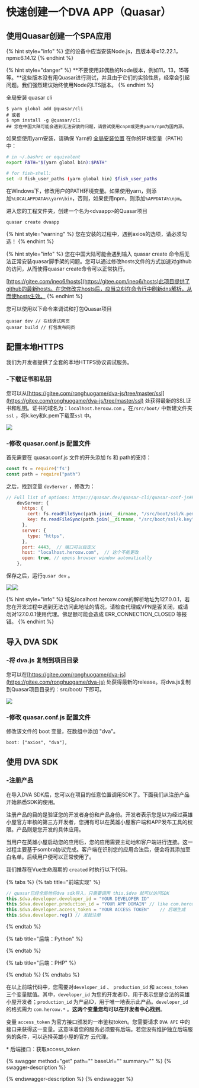 # 快速创建一个DVA APP（Quasar）

## 使用Quasar创建一个SPA应用

{% hint style="info" %}
您的设备中应当安装Node.js，且版本号≥12.22.1，npm≥6.14.12
{% endhint %}

{% hint style="danger" %}
\*\*不要使用非偶数的Node版本，例如11，13，15等等。\*\*这些版本没有用Quasar进行测试，并且由于它们的实验性质，经常会引起问题。我们强烈建议始终使用Node的LTS版本。
{% endhint %}

全局安装 quasar cli

```
$ yarn global add @quasar/cli
# 或者
$ npm install -g @quasar/cli
## 您在中国大陆可能会遇到无法安装的问题，请尝试使用cnpm或更换yarn/npm为国内源。
```

如果您使用yarn安装，请确保 Yarn的 [全局安装位置](https://yarnpkg.com/lang/en/docs/cli/global/) 在你的环境变量（PATH）中：

```bash
# in ~/.bashrc or equivalent
export PATH="$(yarn global bin):$PATH"

# for fish-shell:
set -U fish_user_paths (yarn global bin) $fish_user_paths
```

在Windows下，修改用户的PATH环境变量。如果使用yarn，则添加`%LOCALAPPDATA%\yarn\bin`，否则，如果使用npm，则添加`%APPDATA%\npm`。



进入您的工程文件夹，创建一个名为\<dvaapp>的Quasar项目

```
quasar create dvaapp
```

{% hint style="warning" %}
您在安装的过程中，遇到axios的选项，请必须勾选！
{% endhint %}

{% hint style="info" %}
您在中国大陆可能会遇到输入 quasar create 命令后无法正常安装quasar脚手架的问题。您可以通过修改hosts文件的方式加速对github的访问，从而使得quasar create命令可以正常执行。

[https://gitee.com/ineo6/hosts](https://gitee.com/ineo6/hosts)此项目提供了github的最新hosts。在您修改完hosts后，应当立刻在命令行中刷新dns解析，从而使hosts生效。
{% endhint %}

您可以使用以下命令来调试和打包Quasar项目

```
quasar dev // 在线调试网页
quasar build // 打包发布网页

```

## 配置本地HTTPS

我们为开发者提供了全套的本地HTTPS协议调试服务。

### -下载证书和私钥

您可以从[https://gitee.com/ronghuogame/dva-js/tree/master/ssl](https://gitee.com/ronghuogame/dva-js/tree/master/ssl) 处获得最新的SSL证书和私钥。证书的域名为：`localhost.heroxw.com` 。在`/src/boot/` 中新建文件夹 `ssl` ，将k.key和k.pem下载至`ssl` 中。

![](<.gitbook/assets/image (1).png>)

### -修改 quasar.conf.js 配置文件

首先需要在 quasar.conf.js 文件的开头添加 fs 和 path的支持：

```javascript
const fs = require('fs')
const path = require("path")
```

之后，找到变量 `devServer` ，修改为：

```javascript
// Full list of options: https://quasar.dev/quasar-cli/quasar-conf-js#Property%3A-devServer
    devServer: {
      https: {
        cert: fs.readFileSync(path.join(__dirname, "/src/boot/ssl/k.pem")),
        key: fs.readFileSync(path.join(__dirname, "/src/boot/ssl/k.key"))
      },
      server: {
        type: "https",
      },
      port: 4443,  // 端口可以自定义
      host: "localhost.heroxw.com",  // 这个不能更改
      open: true, // opens browser window automatically
    },
```

保存之后，运行`qusar dev` 。

![](.gitbook/assets/image.png)![](<.gitbook/assets/image (2).png>)

{% hint style="info" %}
域名localhost.heroxw.com的解析地址为127.0.0.1，若您在开发过程中遇到无法访问此地址的情况，请检查代理或VPN是否关闭，或请勿对127.0.0.1使用代理。佛足额可能会造成 ERR\_CONNECTION\_CLOSED 等报错。
{% endhint %}

## 导入 DVA SDK

### -将 dva.js 复制到项目目录

您可以在[https://gitee.com/ronghuogame/dva-js](https://gitee.com/ronghuogame/dva-js) 处获得最新的release。将dva.js复制到Quasar项目目录的：src/boot/ 下即可。

![](<.gitbook/assets/image (3).png>)



### -修改 quasar.conf.js 配置文件

修改该文件的 boot 变量，在数组中添加 "dva"。

```
boot: ["axios", "dva"],
```

## 使用 DVA SDK

### -注册产品

在导入DVA SDK后，您可以在项目的任意位置调用SDK了。下面我们从注册产品开始熟悉SDK的使用。

注册产品的目的是验证您的开发者身份和产品身份。开发者表示您是以为经过英雄小屋官方审核的第三方开发者，您拥有可以在英雄小屋客户端和APP发布工具的权限。产品则是您开发的具体应用。

当用户在英雄小屋启动您的应用后，您的应用需要主动地和客户端进行连接。这一过程主要基于sombra协议完成。客户端在识别您的应用合法后，便会将其添加至白名单。后续用户便可以正常使用了。

我们推荐在Vue生命周期的 `created` 时执行以下代码。

{% tabs %}
{% tab title="前端实现" %}
```javascript
// quasar已经全局地将dva sdk导入，只需要调用 this.$dva 就可以访问SDK
this.$dva.developer.developer_id = "YOUR DEVELOPER ID"
this.$dva.developer.production_id = "YOUR APP DOMAIN" // like com.heroxw.record
this.$dva.developer.access_token = "YOUR ACCESS TOKEN"    // 后端生成
this.$dva.developer.reg() // 发起注册
```
{% endtab %}

{% tab title="后端：Python" %}

{% endtab %}

{% tab title="后端：PHP" %}

{% endtab %}
{% endtabs %}

在以上前端代码中，您需要对`developer_id` 、 `production_id` 和 `access_token` 三个变量赋值。其中，`developer_id` 为您的开发者ID，用于表示您是合法的英雄小屋开发者；`production_id` 为产品ID，用于唯一地表示此产品。`developer_id` 的格式需为 `com.heroxw.*` 。**这两个变量您均可以在开发者中心找到**。

变量 `access_token` 为官方接口颁发的一串鉴权token。您需要请求 `DVA API` 中的接口来获得这一变量。这意味着您的服务必须要有后端。若您没有维护独立后端服务的条件，可以选择英雄小屋的官方 云代理。



&#x20;\* 后端接口：获取access\_token

{% swagger method="get" path="" baseUrl="" summary="" %}
{% swagger-description %}

{% endswagger-description %}
{% endswagger %}







